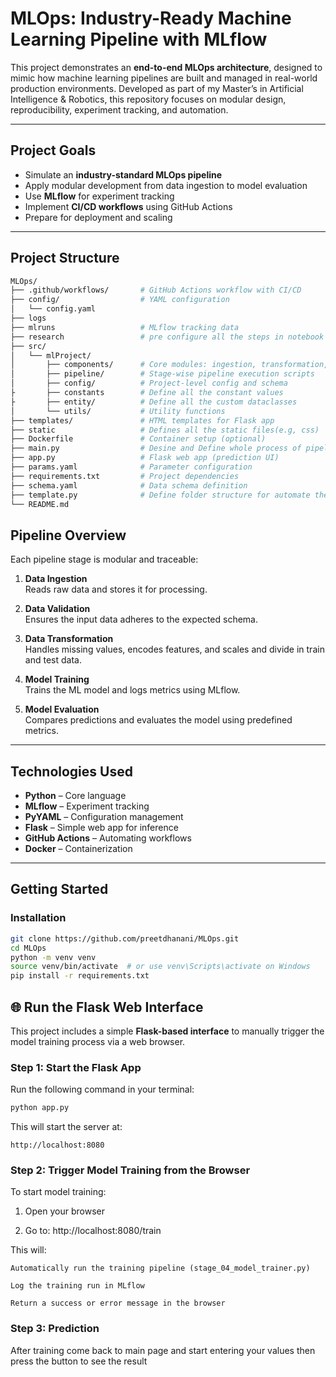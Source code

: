 # MLOps: Industry-Ready Machine Learning Pipeline with MLflow

This project demonstrates an **end-to-end MLOps architecture**, designed to mimic how machine learning pipelines are built and managed in real-world production environments. Developed as part of my Master’s in Artificial Intelligence & Robotics, this repository focuses on modular design, reproducibility, experiment tracking, and automation.

---

## Project Goals

- Simulate an **industry-standard MLOps pipeline**
- Apply modular development from data ingestion to model evaluation 
- Use **MLflow** for experiment tracking
- Implement **CI/CD workflows** using GitHub Actions
- Prepare for deployment and scaling

---


## Project Structure

```bash
MLOps/
├── .github/workflows/       # GitHub Actions workflow with CI/CD 
├── config/                  # YAML configuration
│   └── config.yaml
├── logs
├── mlruns                   # MLflow tracking data
├── research                 # pre configure all the steps in notebook
├── src/
│   └── mlProject/
│       ├── components/      # Core modules: ingestion, transformation, trainer
│       ├── pipeline/        # Stage-wise pipeline execution scripts
│       ├── config/          # Project-level config and schema
├       ├── constants        # Define all the constant values
├       ├── entity/          # Define all the custom dataclasses
│       └── utils/           # Utility functions
├── templates/               # HTML templates for Flask app
├── static                   # Defines all the static files(e.g, css)
├── Dockerfile               # Container setup (optional)
├── main.py                  # Desine and Define whole process of pipeline
├── app.py                   # Flask web app (prediction UI)
├── params.yaml              # Parameter configuration
├── requirements.txt         # Project dependencies
├── schema.yaml              # Data schema definition
├── template.py              # Define folder structure for automate the manual process
└── README.md


```

## Pipeline Overview

Each pipeline stage is modular and traceable:

1. **Data Ingestion**  
   Reads raw data and stores it for processing.

2. **Data Validation**  
   Ensures the input data adheres to the expected schema.

3. **Data Transformation**  
   Handles missing values, encodes features, and scales and divide in train and test data.

4. **Model Training**  
   Trains the ML model and logs metrics using MLflow.

5. **Model Evaluation**  
   Compares predictions and evaluates the model using predefined metrics.

---

## Technologies Used

- **Python** – Core language
- **MLflow** – Experiment tracking
- **PyYAML** – Configuration management
- **Flask** – Simple web app for inference
- **GitHub Actions** – Automating workflows
- **Docker** – Containerization 

---

## Getting Started

### Installation

```bash
git clone https://github.com/preetdhanani/MLOps.git
cd MLOps
python -m venv venv
source venv/bin/activate  # or use venv\Scripts\activate on Windows
pip install -r requirements.txt
```

## 🌐 Run the Flask Web Interface

This project includes a simple **Flask-based interface** to manually trigger the model training process via a web browser.

### Step 1: Start the Flask App

Run the following command in your terminal:

```bash
python app.py
```

This will start the server at:

```
http://localhost:8080
```

### Step 2: Trigger Model Training from the Browser

To start model training:

1. Open your browser

2. Go to:
    http://localhost:8080/train

This will:

    Automatically run the training pipeline (stage_04_model_trainer.py)

    Log the training run in MLflow

    Return a success or error message in the browser

### Step 3: Prediction

After training come back to main page and start entering your values then press the button to see the result

